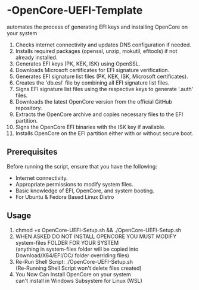 # -OpenCore-UEFI-Template

automates the process of generating EFI keys and installing OpenCore on your system

1. Checks internet connectivity and updates DNS configuration if needed.
2. Installs required packages (openssl, unzip, mokutil, efitools) if not already installed.
3. Generates EFI keys (PK, KEK, ISK) using OpenSSL.
4. Downloads Microsoft certificates for EFI signature verification.
5. Generates EFI signature list files (PK, KEK, ISK, Microsoft certificates).
6. Creates the 'db.esl' file by combining all EFI signature list files.
7. Signs EFI signature list files using the respective keys to generate '.auth' files.
8. Downloads the latest OpenCore version from the official GitHub repository.
9. Extracts the OpenCore archive and copies necessary files to the EFI partition.
10. Signs the OpenCore EFI binaries with the ISK key if available.
11. Installs OpenCore on the EFI partition either with or without secure boot.

## Prerequisites
Before running the script, ensure that you have the following:
- Internet connectivity.
- Appropriate permissions to modify system files.
- Basic knowledge of EFI, OpenCore, and system booting.
- For Ubuntu & Fedora Based Linux Distro

## Usage
1. chmod +x OpenCore-UEFI-Setup.sh && ./OpenCore-UEFI-Setup.sh
2. WHEN ASKED DO NOT INSTALL OPENCORE YOU MUST MODIFY system-files FOLDER FOR YOUR SYSTEM  
(anything in system-files folder will be copied into Download/X64/EFI/OC/ folder overriding files)  
3. Re-Run Shell Script: ./OpenCore-UEFI-Setup.sh  
(Re-Running Shell Script won't delete files created)  
4. You Now Can Install OpenCore on your system  
can't install in Windows Subsystem for Linux (WSL)  
